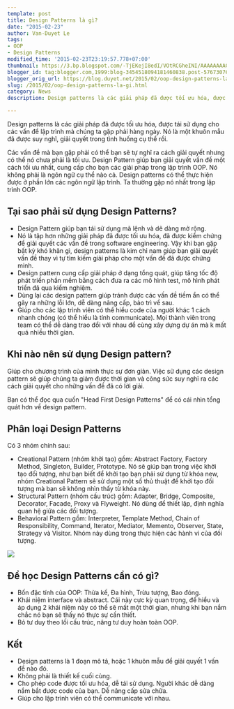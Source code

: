```yaml
---
template: post
title: Design Patterns là gì?
date: "2015-02-23"
author: Van-Duyet Le
tags:
- OOP
- Design Patterns
modified_time: '2015-02-23T23:19:57.778+07:00'
thumbnail: https://3.bp.blogspot.com/-TjEKejI8edI/VOtRCGheINI/AAAAAAAACKA/7BihROVk8WM/s1600/Abstract_Factory_example1-2x.png
blogger_id: tag:blogger.com,1999:blog-3454518094181460838.post-5767307668074598669
blogger_orig_url: https://blog.duyet.net/2015/02/oop-design-patterns-la-gi.html
slug: /2015/02/oop-design-patterns-la-gi.html
category: News
description: Design patterns là các giải pháp đã được tối ưu hóa, được tái sử dụng cho các vấn đề lập trình mà chúng ta gặp phải hàng ngày. Nó là một khuôn mẫu đã được suy nghĩ, giải quyết trong tình huống cụ thể rồi.

---
```


Design patterns là các giải pháp đã được tối ưu hóa, được tái sử dụng cho các vấn đề lập trình mà chúng ta gặp phải hàng ngày. Nó là một khuôn mẫu đã được suy nghĩ, giải quyết trong tình huống cụ thể rồi.

Các vấn đề mà bạn gặp phải có thể bạn sẽ tự nghĩ ra cách giải quyết nhưng có thể nó chưa phải là tối ưu. Design Pattern giúp bạn giải quyết vấn đề một cách tối ưu nhất, cung cấp cho bạn các giải pháp trong lập trình OOP.
Nó không phải là ngôn ngữ cụ thể nào cả. Design patterns có thể thực hiện được ở phần lớn các ngôn ngữ lập trình. Ta thường gặp nó nhất trong lập trình OOP.

## Tại sao phải sử dụng Design Patterns? ##

- Design Pattern giúp bạn tái sử dụng mã lệnh và dẽ dàng mở rộng.
- Nó là tập hơn những giải pháp đã được tối ưu hóa, đã được kiểm chứng để giải quyết các vấn đề trong software engineering. Vậy khi bạn gặp bất kỳ khó khăn gì, design patterns là kim chỉ nam giúp bạn giải quyết vấn đề thay vì tự tìm kiếm giải pháp cho một vấn đề đã được chứng minh.
- Design pattern cung cấp giải pháp ở dạng tổng quát, giúp tăng tốc độ phát triển phần mềm bằng cách đưa ra các mô hình test, mô hình phát triển đã qua kiểm nghiệm. 
- Dùng lại các design pattern giúp tránh được các vấn đề tiềm ẩn có thể gây ra những lỗi lớn, dễ dàng nâng cấp, bảo trì về sau.
- Giúp cho các lập trình viên có thể hiểu code của người khác 1 cách nhanh chóng (có thể hiểu là tính communicate). Mọi thành viên trong team có thể dễ dàng trao đổi với nhau để cùng xây dựng dự án mà k mất quá nhiều thời gian.

## Khi nào nên sử dụng Design pattern? ##

Giúp cho chương trình của mình thực sự đơn giản. Việc sử dụng các design pattern sẽ giúp chúng ta giảm được thời gian và công sức suy nghĩ ra các cách giải quyết cho những vấn đề đã có lời giải. 

Bạn có thể đọc qua cuốn "Head First Design Patterns" để có cái nhìn tổng quát hơn về design pattern.

##   Phân loại Design Patterns  ##

  Có 3 nhóm chính sau:

- Creational Pattern (nhóm khởi tạo) gồm: Abstract Factory, Factory Method, Singleton, Builder, Prototype. Nó sẽ giúp bạn trong việc khởi tạo đối tượng, như bạn biết để khởi tạo bạn phải sử dụng từ khóa new, nhóm Creational Pattern sẽ sử dụng một số thủ thuật để khởi tạo đối tượng mà bạn sẽ không nhìn thấy từ khóa này.
- Structural Pattern (nhóm cấu trúc) gồm: Adapter, Bridge, Composite, Decorator, Facade, Proxy và Flyweight. Nó dùng để thiết lập, định nghĩa quan hệ giữa các đối tượng.
- Behavioral Pattern gồm: Interpreter, Template Method, Chain of Responsibility, Command, Iterator, Mediator, Memento, Observer, State, Strategy và Visitor. Nhóm này dùng trong thực hiện các hành vi của đối tượng.

![](https://3.bp.blogspot.com/-TjEKejI8edI/VOtRCGheINI/AAAAAAAACKA/7BihROVk8WM/s1600/Abstract_Factory_example1-2x.png)

## Để học Design Patterns cần có gì? ##

- Bốn đặc tính của OOP: Thừa kế, Đa hình, Trừu tượng, Bao đóng.
- Khái niệm interface và abstract. Cái này cực kỳ quan trọng, để hiểu và áp dụng 2 khái niệm này có thể sẽ mất một thời gian, nhưng khi bạn nắm chắc nó bạn sẽ thấy nó thực sự cần thiết.
- Bỏ tư duy theo lối cấu trúc, nâng tư duy hoàn toàn OOP.

## Kết  ##

- Design patterns là 1 đoạn mô tả, hoặc 1 khuôn mẫu để giải quyết 1 vấn đề nào đó.
- Không phải là thiết kế cuối cùng. 
- Cho phép code được tối ưu hóa, dễ tái sử dụng. Người khác dễ dàng nắm bắt được code của bạn. Dễ nâng cấp sửa chữa.
- Giúp cho lập trình viên có thể communicate với nhau. 
